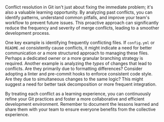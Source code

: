 Conflict resolution in Git isn't just about fixing the immediate problem; it's also a valuable learning opportunity. By analyzing past conflicts, you can identify patterns, understand common pitfalls, and improve your team's workflow to prevent future issues. This proactive approach can significantly reduce the frequency and severity of merge conflicts, leading to a smoother development process.

One key example is identifying frequently conflicting files. If `config.yml` or `README.md` consistently cause conflicts, it might indicate a need for better communication or a more structured approach to managing these files. Perhaps a dedicated owner or a more granular branching strategy is required. Another example is analyzing the _types_ of changes that lead to conflicts. Are they primarily due to formatting differences? Consider adopting a linter and pre-commit hooks to enforce consistent code style. Are they due to simultaneous changes to the same logic? This might suggest a need for better task decomposition or more frequent integration.

By treating each conflict as a learning experience, you can continuously refine your Git practices and foster a more collaborative and efficient development environment. Remember to document the lessons learned and share them with your team to ensure everyone benefits from the collective experience.